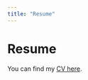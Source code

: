 ```yaml
---
title: "Resume"
---
```


# Resume 

You can find my [CV here](https://mariajosegonzalezfuentes.github.io/CV_2024.pdf). 
